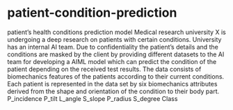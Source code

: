 # patient-condition-prediction
patient’s health conditions prediction model
Medical research university X is undergoing a deep research on patients with certain conditions. University has an internal AI team. Due to confidentiality the patient’s details and the conditions are masked by the client by providing different datasets to the AI team for developing a AIML model which can predict the condition of the patient depending on the received test results.
The data consists of biomechanics features of the patients according to their current conditions. Each patient is represented in the data set by six biomechanics attributes derived from the shape and orientation of the condition to their body part.
P_incidence
P_tilt
L_angle
S_slope
P_radius
S_degree
Class

